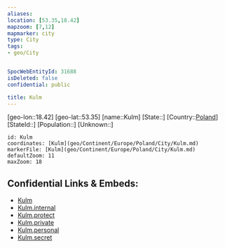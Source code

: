 ```yaml
---
aliases: 
location: [53.35,18.42]
mapzoom: [7,12] 
mapmarker: city 
type: City
tags:
- geo/City


SpocWebEntityId: 31688
isDeleted: false
confidential: public

title: Kulm
---
```

[geo-lon::18.42]
[geo-lat::53.35]
[name::Kulm]
[State::]
[Country::[Poland](geo/Continent/Europe/Poland.md)]
[StateId::]
[Population::]
[Unknown::]


```leaflet
id: Kulm
coordinates: [Kulm](geo/Continent/Europe/Poland/City/Kulm.md)
markerFile: [Kulm](geo/Continent/Europe/Poland/City/Kulm.md)
defaultZoom: 11 
maxZoom: 18
```


## Confidential Links & Embeds: 
- [Kulm](../../../../../../_public/geo/Continent/Europe/Poland/City/Kulm.md) 
- [Kulm.internal](../../../../../../_internal/geo/Continent/Europe/Poland/City/Kulm.internal.md) 
- [Kulm.protect](../../../../../../_protect/geo/Continent/Europe/Poland/City/Kulm.protect.md) 
- [Kulm.private](../../../../../../_private/geo/Continent/Europe/Poland/City/Kulm.private.md) 
- [Kulm.personal](../../../../../../_personal/geo/Continent/Europe/Poland/City/Kulm.personal.md) 
- [Kulm.secret](../../../../../../_secret/geo/Continent/Europe/Poland/City/Kulm.secret.md) 
